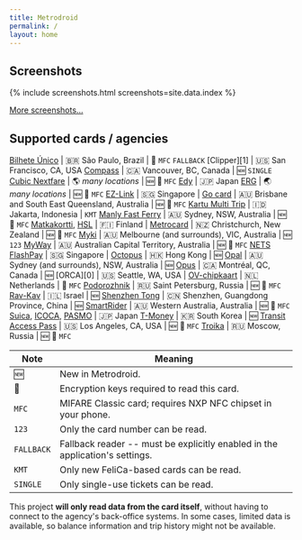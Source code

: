 ```yaml
---
title: Metrodroid
permalink: /
layout: home
---
```


## Screenshots

{% include screenshots.html screenshots=site.data.index %}

[More screenshots...](https://micolous.github.io/metrodroid/screenshots)

## Supported cards / agencies

[Bilhete Único][30] | :brazil: São Paulo, Brazil | :closed_lock_with_key: `MFC` `FALLBACK`
[Clipper][1] | :us: San Francisco, CA, USA
[Compass][41] | :canada: Vancouver, BC, Canada | :new: `SINGLE`
[Cubic Nextfare][33] | :earth_americas: _many locations_ | :new: :closed_lock_with_key: `MFC`
[Edy][12] | :jp: Japan
[ERG][35] | :earth_asia: _many locations_ | :new: :closed_lock_with_key: `MFC`
[EZ-Link][7] | :singapore: Singapore |
[Go card][20] | :australia: Brisbane and South East Queensland, Australia | :new: :closed_lock_with_key: `MFC`
[Kartu Multi Trip][39] | :indonesia: Jakarta, Indonesia | `KMT`
[Manly Fast Ferry][19] | :australia: Sydney, NSW, Australia | :new: :closed_lock_with_key: `MFC`
[Matkakortti][16], [HSL][17] | :finland: Finland |
[Metrocard][34] | :new_zealand: Christchurch, New Zealand | :new: :closed_lock_with_key: `MFC`
[Myki][21] | :australia: Melbourne (and surrounds), VIC, Australia | :new: `123`
[MyWay][28] | :australia: Australian Capital Territory, Australia | :new: :closed_lock_with_key: `MFC`
[NETS FlashPay][31] | :singapore: Singapore | 
[Octopus][25] | :hong_kong: Hong Kong | :new:
[Opal][18] | :australia: Sydney (and surrounds), NSW, Australia | :new:
[Opus][40] | :canada: Montréal, QC, Canada | :new:
[ORCA][0] | :us: Seattle, WA, USA |
[OV-chipkaart][32] | :netherlands: Netherlands | :closed_lock_with_key: `MFC`
[Podorozhnik][37] | :ru: Saint Petersburg, Russia | :new: :closed_lock_with_key: `MFC`
[Rav-Kav][42] | :israel: Israel | :new:
[Shenzhen Tong][27] | :cn: Shenzhen, Guangdong Province, China | :new:
[SmartRider][29] | :australia: Western Australia, Australia | :new: :closed_lock_with_key: `MFC`
[Suica][9], [ICOCA][10], [PASMO][11] | :jp: Japan
[T-Money][43] | :kr: South Korea | :new:
[Transit Access Pass][26] | :us: Los Angeles, CA, USA | :new: :closed_lock_with_key: `MFC`
[Troika][38] | :ru: Moscow, Russia | :new: :closed_lock_with_key: `MFC`

Note | Meaning
---- | -------
:new: | New in Metrodroid.
:closed_lock_with_key: | Encryption keys required to read this card.
`MFC` | MIFARE Classic card; requires NXP NFC chipset in your phone.
`123` | Only the card number can be read.
`FALLBACK` | Fallback reader -- must be explicitly enabled in the application's settings.
`KMT` | Only new FeliCa-based cards can be read.
`SINGLE` | Only single-use tickets can be read.

This project **will only read data from the card itself**, without having to
connect to the agency's back-office systems. In some cases, limited data is
available, so balance information and trip history might not be available.

[4]: https://micolous.github.io/metrodroid/myki
[5]: https://micolous.github.io/metrodroid/seqgo
[7]: http://www.ezlink.com.sg/
[8]: https://en.wikipedia.org/wiki/FeliCa
[9]: https://en.wikipedia.org/wiki/Suica
[10]: https://en.wikipedia.org/wiki/ICOCA
[11]: https://en.wikipedia.org/wiki/PASMO
[12]: https://en.wikipedia.org/wiki/Edy
[13]: http://code.google.com/p/nfc-felica/
[14]: http://www014.upp.so-net.ne.jp/SFCardFan/
[15]: http://www.thenounproject.com/
[16]: http://www.hsl.fi/EN/passengersguide/travelcard/Pages/default.aspx
[17]: http://www.hsl.fi/EN/
[18]: http://www.opal.com.au/
[19]: http://www.manlyfastferry.com.au/
[20]: http://translink.com.au/tickets-and-fares/go-card
[21]: http://ptv.vic.gov.au/
[22]: https://hosted.weblate.org/engage/metrodroid/
[23]: https://en.wikipedia.org/wiki/MIFARE#MIFARE_Classic
[24]: https://en.wikipedia.org/wiki/MIFARE#MIFARE_Ultralight_and_MIFARE_Ultralight_EV1
[25]: http://www.octopus.com.hk/home/en/index.html
[26]: https://www.taptogo.net/
[27]: http://www.shenzhentong.com/
[28]: https://www.transport.act.gov.au/myway-and-fares
[29]: http://www.transperth.wa.gov.au/SmartRider/
[30]: http://bilheteunico.sptrans.com.br/
[31]: http://www.netsflashpay.com.sg/
[32]: http://www.ov-chipkaart.nl/
[33]: https://github.com/micolous/metrodroid/wiki/Cubic-Nextfare-MFC
[34]: http://www.metroinfo.co.nz/
[35]: https://github.com/micolous/metrodroid/wiki/ERG-MFC
[36]: http://www.orcacard.com/
[37]: https://www.clippercard.com/
[38]: http://troika.mos.ru/
[39]: https://en.wikipedia.org/wiki/Kereta_Commuter_Indonesia
[40]: http://www.stm.info/en/info/fares/opus-cards-and-other-fare-media/opus-card
[41]: https://www.compasscard.ca/
[42]: https://www.rail.co.il/en/ravkav/Pages/default.aspx
[43]: https://www.t-money.co.kr/

